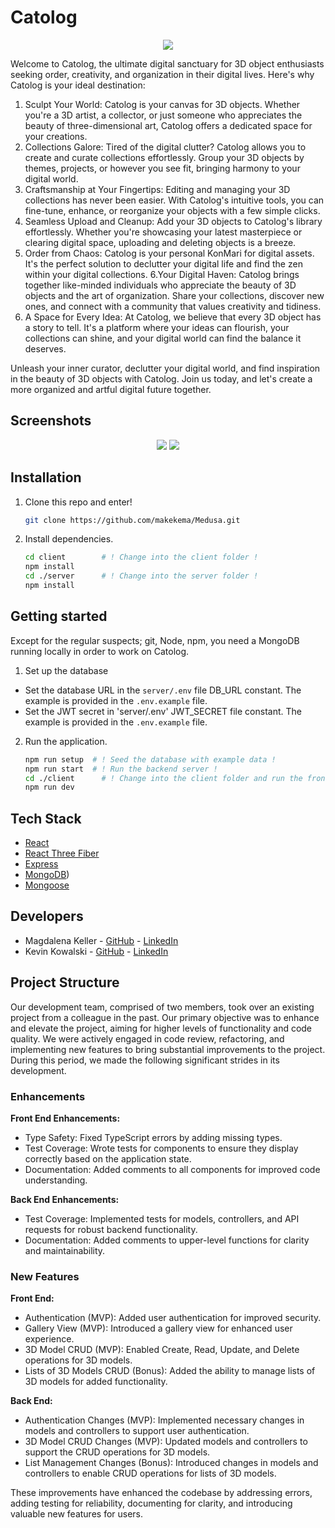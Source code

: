 # Catolog

<p align="center">
  <img src="images/logo.png" />
</p>

Welcome to Catolog, the ultimate digital sanctuary for 3D object enthusiasts seeking order, creativity, and organization in their digital lives. Here's why Catolog is your ideal destination:

1. Sculpt Your World: Catolog is your canvas for 3D objects. Whether you're a 3D artist, a collector, or just someone who appreciates the beauty of three-dimensional art, Catolog offers a dedicated space for your creations.
2. Collections Galore: Tired of the digital clutter? Catolog allows you to create and curate collections effortlessly. Group your 3D objects by themes, projects, or however you see fit, bringing harmony to your digital world.
3. Craftsmanship at Your Fingertips: Editing and managing your 3D collections has never been easier. With Catolog's intuitive tools, you can fine-tune, enhance, or reorganize your objects with a few simple clicks.
4. Seamless Upload and Cleanup: Add your 3D objects to Catolog's library effortlessly. Whether you're showcasing your latest masterpiece or clearing digital space, uploading and deleting objects is a breeze.
5. Order from Chaos: Catolog is your personal KonMari for digital assets. It's the perfect solution to declutter your digital life and find the zen within your digital collections.
6.Your Digital Haven: Catolog brings together like-minded individuals who appreciate the beauty of 3D objects and the art of organization. Share your collections, discover new ones, and connect with a community that values creativity and tidiness.
7. A Space for Every Idea: At Catolog, we believe that every 3D object has a story to tell. It's a platform where your ideas can flourish, your collections can shine, and your digital world can find the balance it deserves.

Unleash your inner curator, declutter your digital world, and find inspiration in the beauty of 3D objects with Catolog. Join us today, and let's create a more organized and artful digital future together.

## Screenshots

<p align="center">
  <img src="images/screenshot-readme-1-a.png" />
  <img src="images/screenshot-readme-1-b.png" />
</p>

## Installation

1. Clone this repo and enter!

   ```bash
   git clone https://github.com/makekema/Medusa.git
   ```

2. Install dependencies.

   ```bash
   cd client		# ! Change into the client folder !
   npm install
   cd ./server		# ! Change into the server folder !
   npm install
   ```

## Getting started

Except for the regular suspects; git, Node, npm, you need a MongoDB running locally in order to work on Catolog. 

1. Set up the database
* Set the database URL in the `server/.env` file DB_URL constant. The example is provided in the `.env.example` file.
* Set the JWT secret in 'server/.env' JWT_SECRET file constant. The example is provided in the `.env.example` file.
  
2. Run the application.

   ```bash
   npm run setup  # ! Seed the database with example data !
   npm run start  # ! Run the backend server !
   cd ./client		# ! Change into the client folder and run the frontend server !
   npm run dev
   ```

## Tech Stack

* [React](https://reactnative.dev/)
* [React Three Fiber](https://github.com/pmndrs/react-three-fiber)
* [Express](https://expressjs.com/)
* [MongoDB](https://www.mongodb.com/))
* [Mongoose](https://mongoosejs.com/)
  
## Developers

* Magdalena Keller - [GitHub](https://github.com/makekema) - [LinkedIn](https://www.linkedin.com/in//)
* Kevin Kowalski - [GitHub](https://github.com/kevin-kowalski) - [LinkedIn](https://www.linkedin.com/in//)

## Project Structure

Our development team, comprised of two members, took over an existing project from a colleague in the past. Our primary objective was to enhance and elevate the project, aiming for higher levels of functionality and code quality. We were actively engaged in code review, refactoring, and implementing new features to bring substantial improvements to the project. During this period, we made the following significant strides in its development.

### Enhancements

**Front End Enhancements:**
- Type Safety: Fixed TypeScript errors by adding missing types.
- Test Coverage: Wrote tests for components to ensure they display correctly based on the application state.
- Documentation: Added comments to all components for improved code understanding.

**Back End Enhancements:**
- Test Coverage: Implemented tests for models, controllers, and API requests for robust backend functionality.
- Documentation: Added comments to upper-level functions for clarity and maintainability.

### New Features

**Front End:**
- Authentication (MVP): Added user authentication for improved security.
- Gallery View (MVP): Introduced a gallery view for enhanced user experience.
- 3D Model CRUD (MVP): Enabled Create, Read, Update, and Delete operations for 3D models.
- Lists of 3D Models CRUD (Bonus): Added the ability to manage lists of 3D models for added functionality.

**Back End:**
- Authentication Changes (MVP): Implemented necessary changes in models and controllers to support user authentication.
- 3D Model CRUD Changes (MVP): Updated models and controllers to support the CRUD operations for 3D models.
- List Management Changes (Bonus): Introduced changes in models and controllers to enable CRUD operations for lists of 3D models.

These improvements have enhanced the codebase by addressing errors, adding testing for reliability, documenting for clarity, and introducing valuable new features for users.
